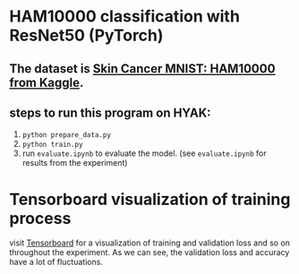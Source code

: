 # HAM10000 classification with ResNet50 (PyTorch)
## The dataset is __[Skin Cancer MNIST: HAM10000 from Kaggle](https://www.kaggle.com/kmader/skin-cancer-mnist-ham10000)__.
## steps to run this program on HYAK:
1. `python prepare_data.py`
2. `python train.py`
3. run `evaluate.ipynb` to evaluate the model. (see `evaluate.ipynb` for results from the experiment)
# Tensorboard visualization of training process
visit [Tensorboard](https://tensorboard.dev/experiment/fBMZZyWbRVSJlfbqQuyZnA/#scalars) for a visualization of training and validation loss and so on throughout the experiment. As we can see, the validation loss and accuracy have a lot of fluctuations.
